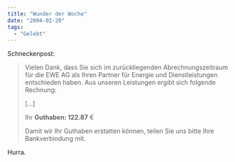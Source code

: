 ```yaml
---
title: "Wunder der Woche"
date: "2004-02-20"
tags:
  - "Gelebt"
---
```


Schneckenpost:

> Vielen Dank, dass Sie sich im zurückliegenden Abrechnungszeitraum für die EWE AG als Ihren Partner für Energie und Dienstleistungen entschieden haben. Aus unseren Leistungen ergibt sich folgende Rechnung:
>
> \[…\]
>
> Ihr **Guthaben: 122.87** €
>
> Damit wir Ihr Guthaben erstatten können, teilen Sie uns bitte Ihre Bankverbindung mit.

Hurra.
